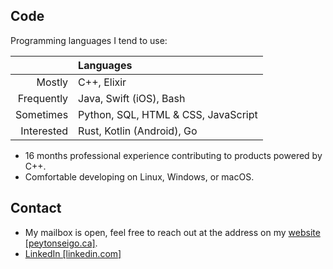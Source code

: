 ## Code

Programming languages I tend to use:

||Languages|
|-:|:-|
|Mostly|C++, Elixir|
|Frequently|Java, Swift (iOS), Bash
|Sometimes|Python, SQL, HTML & CSS, JavaScript|
|Interested|Rust, Kotlin (Android), Go|

- 16 months professional experience contributing to products powered by C++.
- Comfortable developing on Linux, Windows, or macOS.

## Contact

- My mailbox is open, feel free to reach out at the address on my [website \[peytonseigo.ca\]](http://peytonseigo.ca).
- [LinkedIn \[linkedin.com\]](https://linkedin.com/in/peytonseigo)
